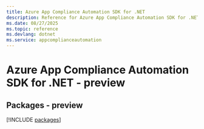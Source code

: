 ```yaml
---
title: Azure App Compliance Automation SDK for .NET
description: Reference for Azure App Compliance Automation SDK for .NET
ms.date: 08/27/2025
ms.topic: reference
ms.devlang: dotnet
ms.service: appcomplianceautomation
---
```

# Azure App Compliance Automation SDK for .NET - preview
## Packages - preview
[!INCLUDE [packages](app-compliance-automation-index.md)]